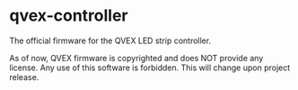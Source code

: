 # qvex-controller
The official firmware for the QVEX LED strip controller. 

As of now, QVEX firmware is copyrighted and does NOT provide any license. Any use of this software is forbidden. This will change upon project release.
